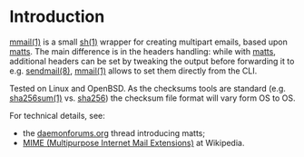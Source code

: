 # Introduction
[mmail(1)][gh-mb-mmail-1] is a small [sh(1)][man-sh-1] wrapper for creating
multipart emails, based upon [matts][matts]. The main difference is in
the headers handling: while with [matts][matts], additional headers can
be set by tweaking the output before forwarding it to e.g. [sendmail(8)][man-sendmail-8],
[mmail(1)][gh-mb-mmail-1] allows to set them directly from the CLI.

Tested on Linux and OpenBSD. As the checksums tools are standard
(e.g. [sha256sum(1)][man-sha256sum-1] vs. [sha256][man-sha256-1]) the checksum file
format will vary form OS to OS.

For technical details, see:

   - the [daemonforums.org][matts] thread introducing matts;
   - [MIME (Multipurpose Internet Mail Extensions)][wp-en-mime] at Wikipedia.

[gh-mb-mmail-1]:  https://github.com/mbivert/mmail/tree/master/mmail.1
[man-sh-1]:       https://man.openbsd.org/sh.1
[man-sha256-1]:   https://man.openbsd.org/sha256.1
[man-sha256sum-1]:https://man.openbsd.org/sha256.1
[man-sendmail-8]: https://man.openbsd.org/sendmail.8
[matts]:          http://daemonforums.org/showthread.php?t=3480
[wp-en-mime]:     https://en.wikipedia.org/wiki/MIME

